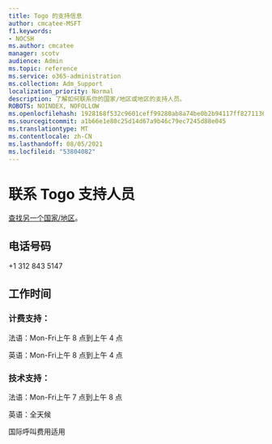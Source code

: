 ```yaml
---
title: Togo 的支持信息
author: cmcatee-MSFT
f1.keywords:
- NOCSH
ms.author: cmcatee
manager: scotv
audience: Admin
ms.topic: reference
ms.service: o365-administration
ms.collection: Adm_Support
localization_priority: Normal
description: 了解如何联系你的国家/地区或地区的支持人员。
ROBOTS: NOINDEX, NOFOLLOW
ms.openlocfilehash: 1928168f532c9601ceff99280ab8a74be0b2b94117ff82711366fa5656a5cd74
ms.sourcegitcommit: a1b66e1e80c25d14d67a9b46c79ec7245d88e045
ms.translationtype: MT
ms.contentlocale: zh-CN
ms.lasthandoff: 08/05/2021
ms.locfileid: "53804082"
---
```

# <a name="contact-support-for-togo"></a>联系 Togo 支持人员

[查找另一个国家/地区](../../business-video/get-help-support.md)。

## <a name="phone-number"></a>电话号码
+1 312 843 5147

## <a name="hours"></a>工作时间
### <a name="billing-support"></a>计费支持：

法语：Mon-Fri上午 8 点到上午 4 点

英语：Mon-Fri上午 8 点到上午 4 点

### <a name="technical-support"></a>技术支持：

法语：Mon-Fri上午 7 点到上午 8 点

英语：全天候

国际呼叫费用适用
